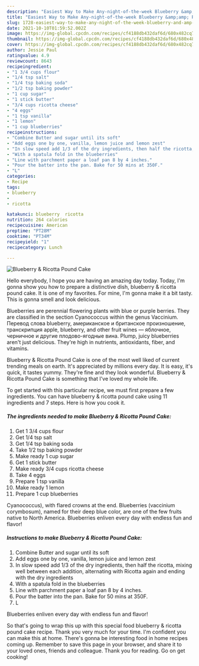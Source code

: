 ```yaml
---
description: "Easiest Way to Make Any-night-of-the-week Blueberry &amp;amp; Ricotta Pound Cake"
title: "Easiest Way to Make Any-night-of-the-week Blueberry &amp;amp; Ricotta Pound Cake"
slug: 1728-easiest-way-to-make-any-night-of-the-week-blueberry-and-amp-ricotta-pound-cake
date: 2021-10-10T01:59:52.002Z
image: https://img-global.cpcdn.com/recipes/cf4188db432daf6d/680x482cq70/blueberry-ricotta-pound-cake-recipe-main-photo.jpg
thumbnail: https://img-global.cpcdn.com/recipes/cf4188db432daf6d/680x482cq70/blueberry-ricotta-pound-cake-recipe-main-photo.jpg
cover: https://img-global.cpcdn.com/recipes/cf4188db432daf6d/680x482cq70/blueberry-ricotta-pound-cake-recipe-main-photo.jpg
author: Jessie Paul
ratingvalue: 4.9
reviewcount: 8643
recipeingredient:
- "1 3/4 cups flour"
- "1/4 tsp salt"
- "1/4 tsp baking soda"
- "1/2 tsp baking powder"
- "1 cup sugar"
- "1 stick butter"
- "3/4 cups ricotta cheese"
- "4 eggs"
- "1 tsp vanilla"
- "1 lemon"
- "1 cup blueberries"
recipeinstructions:
- "Combine Butter and sugar until its soft"
- "Add eggs one by one, vanilla, lemon juice and lemon zest"
- "In slow speed add 1/3 of the dry ingredients, then half the ricotta, mixing well between each addition, alternating with Ricotta again and ending with the dry ingredients"
- "With a spatula fold in the blueberries"
- "Line with parchment paper a loaf pan 8 by 4 inches."
- "Pour the batter into the pan. Bake for 50 mins at 350F."
- "L"
categories:
- Recipe
tags:
- blueberry
- 
- ricotta

katakunci: blueberry  ricotta 
nutrition: 264 calories
recipecuisine: American
preptime: "PT28M"
cooktime: "PT34M"
recipeyield: "1"
recipecategory: Lunch

---
```



![Blueberry &amp; Ricotta Pound Cake](https://img-global.cpcdn.com/recipes/cf4188db432daf6d/680x482cq70/blueberry-ricotta-pound-cake-recipe-main-photo.jpg)

Hello everybody, I hope you are having an amazing day today. Today, I'm gonna show you how to prepare a distinctive dish, blueberry &amp; ricotta pound cake. It is one of my favorites. For mine, I'm gonna make it a bit tasty. This is gonna smell and look delicious.

Blueberries are perennial flowering plants with blue or purple berries. They are classified in the section Cyanococcus within the genus Vaccinium. Перевод слова blueberry, американское и британское произношение, транскрипция apple, blueberry, and other fruit wines — яблочное, черничное и другие плодово-ягодные вина. Plump, juicy blueberries aren&#39;t just delicious. They&#39;re high in nutrients, antioxidants, fiber, and vitamins.

Blueberry &amp; Ricotta Pound Cake is one of the most well liked of current trending meals on earth. It's appreciated by millions every day. It is easy, it's quick, it tastes yummy. They're fine and they look wonderful. Blueberry &amp; Ricotta Pound Cake is something that I've loved my whole life.


To get started with this particular recipe, we must first prepare a few ingredients. You can have blueberry &amp; ricotta pound cake using 11 ingredients and 7 steps. Here is how you cook it.

<!--inarticleads1-->

##### The ingredients needed to make Blueberry &amp; Ricotta Pound Cake:

1. Get 1 3/4 cups flour
1. Get 1/4 tsp salt
1. Get 1/4 tsp baking soda
1. Take 1/2 tsp baking powder
1. Make ready 1 cup sugar
1. Get 1 stick butter
1. Make ready 3/4 cups ricotta cheese
1. Take 4 eggs
1. Prepare 1 tsp vanilla
1. Make ready 1 lemon
1. Prepare 1 cup blueberries


Cyanococcus), with flared crowns at the end. Blueberries (vaccinium corymbosum), named for their deep blue color, are one of the few fruits native to North America. Blueberries enliven every day with endless fun and flavor! 

<!--inarticleads2-->

##### Instructions to make Blueberry &amp; Ricotta Pound Cake:

1. Combine Butter and sugar until its soft
1. Add eggs one by one, vanilla, lemon juice and lemon zest
1. In slow speed add 1/3 of the dry ingredients, then half the ricotta, mixing well between each addition, alternating with Ricotta again and ending with the dry ingredients
1. With a spatula fold in the blueberries
1. Line with parchment paper a loaf pan 8 by 4 inches.
1. Pour the batter into the pan. Bake for 50 mins at 350F.
1. L


Blueberries enliven every day with endless fun and flavor! 

So that's going to wrap this up with this special food blueberry &amp; ricotta pound cake recipe. Thank you very much for your time. I'm confident you can make this at home. There's gonna be interesting food in home recipes coming up. Remember to save this page in your browser, and share it to your loved ones, friends and colleague. Thank you for reading. Go on get cooking!
